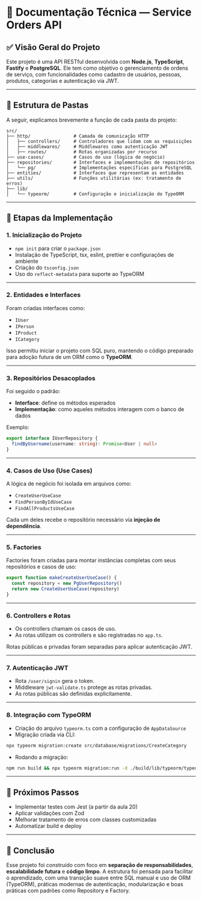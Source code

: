 # 📘 Documentação Técnica — Service Orders API

## ✅ Visão Geral do Projeto

Este projeto é uma API RESTful desenvolvida com **Node.js**, **TypeScript**, **Fastify** e **PostgreSQL**. Ele tem como objetivo o gerenciamento de ordens de serviço, com funcionalidades como cadastro de usuários, pessoas, produtos, categorias e autenticação via JWT.

---

## 🧱 Estrutura de Pastas

A seguir, explicamos brevemente a função de cada pasta do projeto:

```
src/
├── http/                # Camada de comunicação HTTP
│   ├── controllers/     # Controladores que lidam com as requisições
│   ├── middlewares/     # Middlewares como autenticação JWT
│   ├── routes/          # Rotas organizadas por recurso
├── use-cases/           # Casos de uso (lógica de negócio)
├── repositories/        # Interfaces e implementações de repositórios
│   └── pg/              # Implementações específicas para PostgreSQL
├── entities/            # Interfaces que representam as entidades
├── utils/               # Funções utilitárias (ex: tratamento de erros)
├── lib/
│   └── typeorm/         # Configuração e inicialização do TypeORM
```

---

## 🚀 Etapas da Implementação

### 1. Inicialização do Projeto

- `npm init` para criar o `package.json`
- Instalação de TypeScript, tsx, eslint, prettier e configurações de ambiente
- Criação do `tsconfig.json`
- Uso do `reflect-metadata` para suporte ao TypeORM

---

### 2. Entidades e Interfaces

Foram criadas interfaces como:

- `IUser`
- `IPerson`
- `IProduct`
- `ICategory`

Isso permitiu iniciar o projeto com SQL puro, mantendo o código preparado para adoção futura de um ORM como o **TypeORM**.

---

### 3. Repositórios Desacoplados

Foi seguido o padrão:

- **Interface**: define os métodos esperados
- **Implementação**: como aqueles métodos interagem com o banco de dados

Exemplo:
```ts
export interface IUserRepository {
  findByUsername(username: string): Promise<User | null>
}
```

---

### 4. Casos de Uso (Use Cases)

A lógica de negócio foi isolada em arquivos como:

- `CreateUserUseCase`
- `FindPersonByIdUseCase`
- `FindAllProductsUseCase`

Cada um deles recebe o repositório necessário via **injeção de dependência**.

---

### 5. Factories

Factories foram criadas para montar instâncias completas com seus repositórios e casos de uso:

```ts
export function makeCreateUserUseCase() {
  const repository = new PgUserRepository()
  return new CreateUserUseCase(repository)
}
```

---

### 6. Controllers e Rotas

- Os controllers chamam os casos de uso.
- As rotas utilizam os controllers e são registradas no `app.ts`.

Rotas públicas e privadas foram separadas para aplicar autenticação JWT.

---

### 7. Autenticação JWT

- Rota `/user/signin` gera o token.
- Middleware `jwt-validate.ts` protege as rotas privadas.
- As rotas públicas são definidas explicitamente.

---

### 8. Integração com TypeORM

- Criação do arquivo `typeorm.ts` com a configuração de `AppDataSource`
- Migração criada via CLI:
```bash
npx typeorm migration:create src/database/migrations/CreateCategory
```
- Rodando a migração:
```bash
npm run build && npx typeorm migration:run -d ./build/lib/typeorm/typeorm.js
```

---

## 🧪 Próximos Passos

- Implementar testes com Jest (a partir da aula 20)
- Aplicar validações com Zod
- Melhorar tratamento de erros com classes customizadas
- Automatizar build e deploy

---

## 📝 Conclusão

Esse projeto foi construído com foco em **separação de responsabilidades**, **escalabilidade futura** e **código limpo**. A estrutura foi pensada para facilitar o aprendizado, com uma transição suave entre SQL manual e uso de ORM (TypeORM), práticas modernas de autenticação, modularização e boas práticas com padrões como Repository e Factory.

